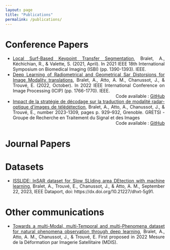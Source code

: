 ```yaml
---
layout: page
title: "Publications"
permalink: /publications/
---
```



# Conference Papers

<ul style="text-align: justify">
<li><a href ="https://ieeexplore.ieee.org/abstract/document/9434106">Local Surf-Based Keypoint Transfer Segmentation</a>, Bralet, A., Kéchichian, R., & Valette, S. (2021, April). In 2021 IEEE 18th International Symposium on Biomedical Imaging (ISBI) (pp. 1390-1393). IEEE.</li>

<li><a href ="https://ieeexplore.ieee.org/document/9897713">Deep Learning of Radiometrical and Geometrical Sar Distorsions for Image Modality translations</a>, Bralet, A., Atto, A. M., Chanussot, J., & Trouvé, E. (2022, October). In 2022 IEEE International Conference on Image Processing (ICIP) (pp. 1766-1770). IEEE.</li>

<div style="text-align: right">
 Code available : <a href="https://github.com/Ant89ne/SARDINet">GitHub</a>
</div>

<li><a href = "https://gretsi.fr/data/colloque/pdf/2023_bralet1309.pdf">Impact de la stratégie de décodage sur la traduction de modalité radar-optique d'images de télédétection</a>, Bralet, A., Atto, A., Chanussot, J., & Trouvé, E., number 2023-1309, pages p. 929–932, Grenoble. GRETSI - Groupe de Recherche en Traitement du Signal et des Images</li>

<div style="text-align: right">
 Code available : <a href="https://github.com/Ant89ne/SARDINet_Decoding_Strategy">GitHub</a>
</div>


</ul>

# Journal Papers

# Datasets

<ul style="text-align: justify">

<li><a href ="https://ieee-dataport.org/documents/isslide-insar-dataset-slow-sliding-area-detection-machine-learning"> ISSLIDE: InSAR dataset for Slow SLIding area DEtection with machine learning</a>, Bralet, A., Trouvé, E., Chanussot, J., & Atto, A. M., September 22, 2023, IEEE Dataport, doi: https://dx.doi.org/10.21227/dhxt-5g91.</li>

</ul>

# Other communications

<ul style="text-align: justify">

<li><a href ="https://hal.science/hal-03844884"> Towards a multi-Modal, multi-Temporal and multi-Phenomena dataset for natural phenomena observation through deep learning</a>, Bralet, A., Atto, A. M., Chanussot, J., & Trouvé, E. First proposed in 2022 Mesure de la Déformation par Imagerie Satellitaire (MDIS).</li>

</ul>



